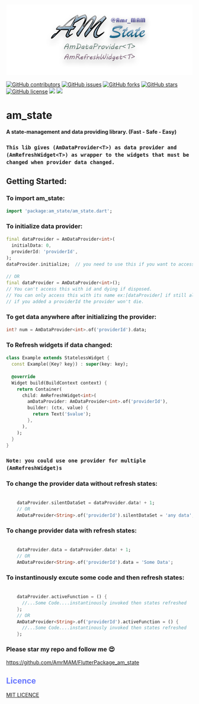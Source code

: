 <p align="middle">
<img src="https://raw.githubusercontent.com/AmrMAM/FlutterPackage_am_state/main/logo.png">
</p>

[![GitHub contributors](https://img.shields.io/github/contributors/AmrMAM/FlutterPackage_am_state)](https://github.com/AmrMAM/FlutterPackage_am_state/contributors)
[![GitHub issues](https://img.shields.io/github/issues/AmrMAM/FlutterPackage_am_state)](https://github.com/AmrMAM/FlutterPackage_am_state/issues)
[![GitHub forks](https://img.shields.io/github/forks/AmrMAM/FlutterPackage_am_state)](https://github.com/AmrMAM/FlutterPackage_am_state/network)
[![GitHub stars](https://img.shields.io/github/stars/AmrMAM/FlutterPackage_am_state)](https://github.com/AmrMAM/FlutterPackage_am_state/stargazers)
[![GitHub license](https://img.shields.io/github/license/AmrMAM/FlutterPackage_am_state)](https://github.com/AmrMAM/FlutterPackage_am_state/blob/main/LICENSE)
<img src="https://img.shields.io/github/languages/count/AmrMAM/FlutterPackage_am_state" />
<img src="https://img.shields.io/github/languages/top/AmrMAM/FlutterPackage_am_state" />


# am_state
#### A state-management and data providing library. (Fast - Safe - Easy)
### `This lib gives (AmDataProvider<T>) as data provider and (AmRefreshWidget<T>) as wrapper to the widgets that must be changed when provider data changed.`

## Getting Started:

### To import am_state:
```Dart
import 'package:am_state/am_state.dart';
```

### To initialize data provider:
```Dart
final dataProvider = AmDataProvider<int>(
  initialData: 0,
  providerId: 'providerId',
);
dataProvider.initialize;  // you need to use this if you want to access the provider with its id instead of its name at first time.

// OR
final dataProvider = AmDataProvider<int>();  
// You can't access this with id and dying if disposed.
// You can only access this with its name ex:[dataProvider] if still alive.
// if you added a providerId the provider won't die.
```

### To get data anywhere after initializing the provider:
```Dart
int? num = AmDataProvider<int>.of('providerId').data;
```

### To Refresh widgets if data changed:
```Dart
class Example extends StatelessWidget {
  const Example({Key? key}) : super(key: key);

  @override
  Widget build(BuildContext context) {
    return Container(
      child: AmRefreshWidget<int>(
        amDataProvider: AmDataProvider<int>.of('providerId'),
        builder: (ctx, value) {
          return Text('$value');
        },
      ),
    );
  }
}
```
### `Note: you could use one provider for multiple (AmRefreshWidget)s`
### To change the provider data without refresh states:
```Dart
    
    dataProvider.silentDataSet = dataProvider.data! + 1;
    // OR
    AmDataProvider<String>.of('providerId').silentDataSet = 'any data';

```

### To change provider data with refresh states:
```Dart

    dataProvider.data = dataProvider.data! + 1;
    // OR
    AmDataProvider<String>.of('providerId').data = 'Some Data';

```

### To instantinously excute some code and then refresh states:
```Dart

    dataProvider.activeFunction = () {
      //...Some Code....instantinously invoked then states refreshed
    };
    // OR
    AmDataProvider<String>.of('providerId').activeFunction = () {
      //...Some Code....instantinously invoked then states refreshed
    };

```

### Please star my repo and follow me 😍
https://github.com/AmrMAM/FlutterPackage_am_state


## <font color='6776FF'>Licence</font>
[MIT LICENCE](https://github.com/AmrMAM/FlutterPackage_am_state/blob/main/LICENSE)
